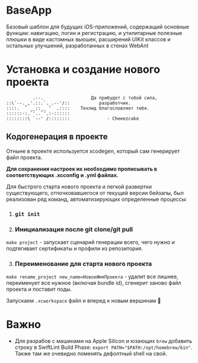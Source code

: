 # BaseApp
Базовый шаблон для будущих iOS-приложений, содержащий основные функции: навигацию, логин и регистрацию, и утилитарные полезные плюшки в виде кастомных вьюшек, расширений UIKit классов и остальных улучшений, разработанных в стенах WebAnt

# Установка и создание нового проекта
````
          .--.                  Да прибудет с тобой сила,
::\`--._,'.::.`._.--'/::           разработчик.
::::.  ` __::__ '  .::::    Техлид благословляет тебя.
::::::-:.`'..`'.:-::::::
::::::::\ `--' /::::::::              - Cheeezcake
````
## Кодогенерация в проекте
Отныне в проекте используется xcodegen, который сам генерирует файл проекта. 

**Для сохранения настроек их необходимо прописывать в соответствующих .xcconfig и .yml файлах.**

Для быстрого старта нового проекта и легкой развертки существующего, отпочковавшегося от текущей версии бейзапы, был реализован ряд команд, автоматизирующих определенные процессы:
1. ### ```git init```

2. ### Инициализация после git clone/git pull
```make project``` - запускает сценарий генерации всего, чего нужно и подтягивает сертификаты и профили из репозитория.

3. ### Переименование для старта нового проекта
```make rename_project new_name=НовоеИмяПроекта``` - удалит все лишнее, переименует все нужное (включая bundle id), сгенерит заново файл проекта и поставит поды.

Запускаем ```.xcworkspace``` файл и вперед к новым вершинам 🤘

# Важно
- Для разрабов с машинами на Apple Silicon и юзающих ```brew``` добавить строку в SwiftLint Build Phase: ```export PATH="$PATH:/opt/homebrew/bin"```. Также там же очевидно поменять дефолтный shell на свой.
